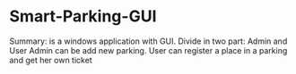 # Smart-Parking-GUI
Summary: is a windows application with GUI. Divide in two part: Admin and User Admin can be add new parking. User can register a place in a parking and get her own ticket 
